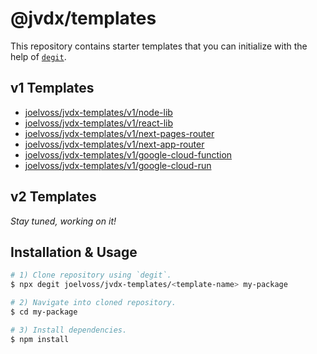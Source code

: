 # @jvdx/templates

This repository contains starter templates that you can initialize with the
help of [`degit`](https://github.com/Rich-Harris/degit).

## v1 Templates
  - [joelvoss/jvdx-templates/v1/node-lib](./v1/node-lib)
  - [joelvoss/jvdx-templates/v1/react-lib](./v1/react-lib)
  - [joelvoss/jvdx-templates/v1/next-pages-router](./v1/next-pages-router)
  - [joelvoss/jvdx-templates/v1/next-app-router](./v1/next-app-router)
  - [joelvoss/jvdx-templates/v1/google-cloud-function](./v1/google-cloud-function)
  - [joelvoss/jvdx-templates/v1/google-cloud-run](./v1/google-cloud-run)

## v2 Templates
_Stay tuned, working on it!_

## Installation & Usage

```bash
# 1) Clone repository using `degit`.
$ npx degit joelvoss/jvdx-templates/<template-name> my-package

# 2) Navigate into cloned repository.
$ cd my-package

# 3) Install dependencies.
$ npm install
```
